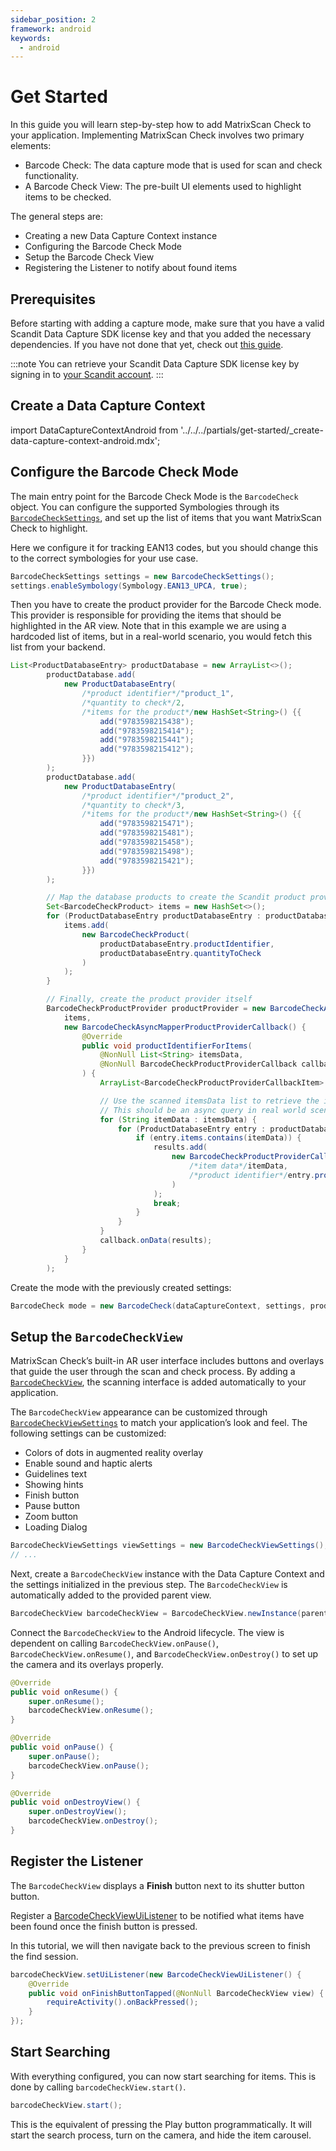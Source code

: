 ```yaml
---
sidebar_position: 2
framework: android
keywords:
  - android
---
```


# Get Started

In this guide you will learn step-by-step how to add MatrixScan Check to your application. Implementing MatrixScan Check involves two primary elements:

- Barcode Check: The data capture mode that is used for scan and check functionality.
- A Barcode Check View: The pre-built UI elements used to highlight items to be checked.

The general steps are:

- Creating a new Data Capture Context instance
- Configuring the Barcode Check Mode
- Setup the Barcode Check View
- Registering the Listener to notify about found items

## Prerequisites

Before starting with adding a capture mode, make sure that you have a valid Scandit Data Capture SDK license key and that you added the necessary dependencies. If you have not done that yet, check out [this guide](../add-sdk.md).

:::note
You can retrieve your Scandit Data Capture SDK license key by signing in to [your Scandit account](https://ssl.scandit.com/dashboard/sign-in).
:::

## Create a Data Capture Context

import DataCaptureContextAndroid from '../../../partials/get-started/_create-data-capture-context-android.mdx';

<DataCaptureContextAndroid/>

## Configure the Barcode Check Mode

The main entry point for the Barcode Check Mode is the `BarcodeCheck` object. You can configure the supported Symbologies through its [`BarcodeCheckSettings`](https://docs.scandit.com/data-capture-sdk/android/barcode-capture/api/barcode-check-settings.html), and set up the list of items that you want MatrixScan Check to highlight.

Here we configure it for tracking EAN13 codes, but you should change this to the correct symbologies for your use case.

```java
BarcodeCheckSettings settings = new BarcodeCheckSettings();
settings.enableSymbology(Symbology.EAN13_UPCA, true);
```

Then you have to create the product provider for the Barcode Check mode. This provider is responsible for providing the items that should be highlighted in the AR view. Note that in this example we are using a hardcoded list of items, but in a real-world scenario, you would fetch this list from your backend.

```java
List<ProductDatabaseEntry> productDatabase = new ArrayList<>();
        productDatabase.add(
            new ProductDatabaseEntry(
                /*product identifier*/"product_1",
                /*quantity to check*/2,
                /*items for the product*/new HashSet<String>() {{
                    add("9783598215438");
                    add("9783598215414");
                    add("9783598215441");
                    add("9783598215412");
                }})
        );
        productDatabase.add(
            new ProductDatabaseEntry(
                /*product identifier*/"product_2",
                /*quantity to check*/3,
                /*items for the product*/new HashSet<String>() {{
                    add("9783598215471");
                    add("9783598215481");
                    add("9783598215458");
                    add("9783598215498");
                    add("9783598215421");
                }})
        );

        // Map the database products to create the Scandit product provider input.
        Set<BarcodeCheckProduct> items = new HashSet<>();
        for (ProductDatabaseEntry productDatabaseEntry : productDatabase) {
            items.add(
                new BarcodeCheckProduct(
                    productDatabaseEntry.productIdentifier,
                    productDatabaseEntry.quantityToCheck
                )
            );
        }

        // Finally, create the product provider itself
        BarcodeCheckProductProvider productProvider = new BarcodeCheckAsyncMapperProductProvider(
            items,
            new BarcodeCheckAsyncMapperProductProviderCallback() {
                @Override
                public void productIdentifierForItems(
                    @NonNull List<String> itemsData,
                    @NonNull BarcodeCheckProductProviderCallback callback
                ) {
                    ArrayList<BarcodeCheckProductProviderCallbackItem> results = new ArrayList<>();

                    // Use the scanned itemsData list to retrieve the identifier of the product they belong to.
                    // This should be an async query in real world scenarios if there are a lot of products/items to loop.
                    for (String itemData : itemsData) {
                        for (ProductDatabaseEntry entry : productDatabase) {
                            if (entry.items.contains(itemData)) {
                                results.add(
                                    new BarcodeCheckProductProviderCallbackItem(
                                        /*item data*/itemData,
                                        /*product identifier*/entry.productIdentifier
                                    )
                                );
                                break;
                            }
                        }
                    }
                    callback.onData(results);
                }
            }
        );
```

Create the mode with the previously created settings:

```java
BarcodeCheck mode = new BarcodeCheck(dataCaptureContext, settings, productProvider);
```

## Setup the `BarcodeCheckView`

MatrixScan Check’s built-in AR user interface includes buttons and overlays that guide the user through the scan and check process. By adding a [`BarcodeCheckView`](https://docs.scandit.com/data-capture-sdk/android/barcode-capture/api/ui/barcode-check-view.html#class-scandit.datacapture.barcode.check.ui.BarcodeCheckView), the scanning interface is added automatically to your application.

The `BarcodeCheckView` appearance can be customized through [`BarcodeCheckViewSettings`](https://docs.scandit.com/data-capture-sdk/android/barcode-capture/api/ui/barcode-check-view-settings.html#class-scandit.datacapture.barcode.check.ui.BarcodeCheckViewSettings) to match your application’s look and feel. The following settings can be customized:

* Colors of dots in augmented reality overlay
* Enable sound and haptic alerts
* Guidelines text
* Showing hints
* Finish button
* Pause button
* Zoom button
* Loading Dialog

```java
BarcodeCheckViewSettings viewSettings = new BarcodeCheckViewSettings();
// ...
```

Next, create a `BarcodeCheckView` instance with the Data Capture Context and the settings initialized in the previous step. The `BarcodeCheckView` is automatically added to the provided parent view.

```java
BarcodeCheckView barcodeCheckView = BarcodeCheckView.newInstance(parentView, dataCaptureContext, mode, viewSettings);
```

Connect the `BarcodeCheckView` to the Android lifecycle. The view is dependent on calling `BarcodeCheckView.onPause()`, `BarcodeCheckView.onResume()`, and `BarcodeCheckView.onDestroy()` to set up the camera and its overlays properly.

```java
@Override
public void onResume() {
    super.onResume();
    barcodeCheckView.onResume();
}

@Override
public void onPause() {
    super.onPause();
    barcodeCheckView.onPause();
}

@Override
public void onDestroyView() {
    super.onDestroyView(); 
    barcodeCheckView.onDestroy();
}
```

## Register the Listener

The `BarcodeCheckView` displays a **Finish** button next to its shutter button button. 

Register a [BarcodeCheckViewUiListener](https://docs.scandit.com/data-capture-sdk/android/barcode-capture/api/ui/barcode-check-view.html#interface-scandit.datacapture.barcode.check.ui.IBarcodeCheckViewUiListener) to be notified what items have been found once the finish button is pressed.

In this tutorial, we will then navigate back to the previous screen to finish the find session.

```java
barcodeCheckView.setUiListener(new BarcodeCheckViewUiListener() {
    @Override
    public void onFinishButtonTapped(@NonNull BarcodeCheckView view) {
        requireActivity().onBackPressed();
    }
});
```

## Start Searching

With everything configured, you can now start searching for items. This is done by calling `barcodeCheckView.start()`.

```java
barcodeCheckView.start();
```

This is the equivalent of pressing the Play button programmatically. It will start the search process, turn on the camera, and hide the item carousel.
